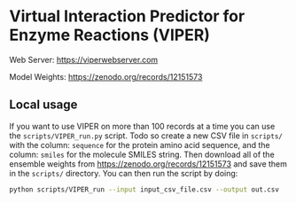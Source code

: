 # Virtual Interaction Predictor for Enzyme Reactions (VIPER)

Web Server: https://viperwebserver.com

Model Weights: https://zenodo.org/records/12151573

## Local usage

If you want to use VIPER on more than 100 records at a time you can use the `scripts/VIPER_run.py` script.
Todo so create a new CSV file in `scripts/` with the column: `sequence` for the protein amino acid sequence, and the column: `smiles` for the molecule SMILES string. Then download all of the ensemble weights from https://zenodo.org/records/12151573 and save them in the `scripts/` directory. You can then run the script by doing:

```bash
python scripts/VIPER_run --input input_csv_file.csv --output out.csv
```
